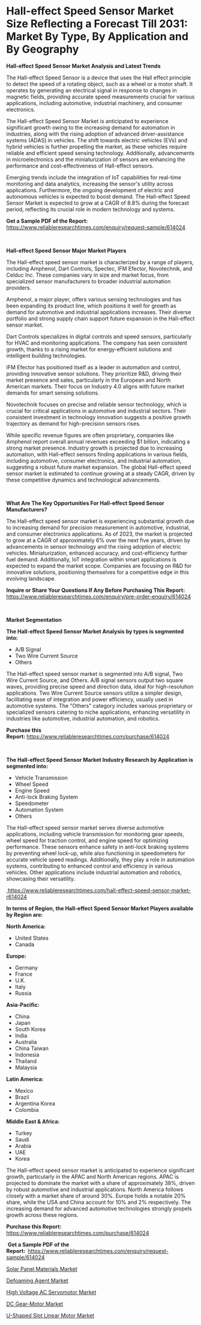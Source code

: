 <p><h1>Hall-effect Speed Sensor Market Size Reflecting a Forecast Till 2031: Market By Type, By Application and By Geography</h1></p><p><strong>Hall-effect Speed Sensor Market Analysis and Latest Trends</strong></p>
<p><p>The Hall-effect Speed Sensor is a device that uses the Hall effect principle to detect the speed of a rotating object, such as a wheel or a motor shaft. It operates by generating an electrical signal in response to changes in magnetic fields, providing accurate speed measurements crucial for various applications, including automotive, industrial machinery, and consumer electronics. </p><p>The Hall-effect Speed Sensor Market is anticipated to experience significant growth owing to the increasing demand for automation in industries, along with the rising adoption of advanced driver-assistance systems (ADAS) in vehicles. The shift towards electric vehicles (EVs) and hybrid vehicles is further propelling the market, as these vehicles require reliable and efficient speed sensing technology. Additionally, advancements in microelectronics and the miniaturization of sensors are enhancing the performance and cost-effectiveness of Hall-effect sensors.</p><p>Emerging trends include the integration of IoT capabilities for real-time monitoring and data analytics, increasing the sensor's utility across applications. Furthermore, the ongoing development of electric and autonomous vehicles is expected to boost demand. The Hall-effect Speed Sensor Market is expected to grow at a CAGR of 8.8% during the forecast period, reflecting its crucial role in modern technology and systems.</p></p>
<p><strong>Get a Sample PDF of the Report:&nbsp;</strong> <a href="https://www.reliableresearchtimes.com/enquiry/request-sample/614024?utm_campaign=1486&utm_medium=2&utm_source=Github&utm_content=ia&utm_term=12102024&utm_id=hall-effect-speed-sensor">https://www.reliableresearchtimes.com/enquiry/request-sample/614024</a></p>
<p>&nbsp;</p>
<p><strong>Hall-effect Speed Sensor Major Market Players</strong></p>
<p><p>The Hall-effect speed sensor market is characterized by a range of players, including Amphenol, Dart Controls, Spectec, IFM Efector, Novotechnik, and Celduc Inc. These companies vary in size and market focus, from specialized sensor manufacturers to broader industrial automation providers.</p><p>Amphenol, a major player, offers various sensing technologies and has been expanding its product line, which positions it well for growth as demand for automotive and industrial applications increases. Their diverse portfolio and strong supply chain support future expansion in the Hall-effect sensor market.</p><p>Dart Controls specializes in digital controls and speed sensors, particularly for HVAC and monitoring applications. The company has seen consistent growth, thanks to a rising market for energy-efficient solutions and intelligent building technologies.</p><p>IFM Efector has positioned itself as a leader in automation and control, providing innovative sensor solutions. They prioritize R&D, driving their market presence and sales, particularly in the European and North American markets. Their focus on Industry 4.0 aligns with future market demands for smart sensing solutions.</p><p>Novotechnik focuses on precise and reliable sensor technology, which is crucial for critical applications in automotive and industrial sectors. Their consistent investment in technology innovation suggests a positive growth trajectory as demand for high-precision sensors rises.</p><p>While specific revenue figures are often proprietary, companies like Amphenol report overall annual revenues exceeding $1 billion, indicating a strong market presence. Industry growth is projected due to increasing automation, with Hall-effect sensors finding applications in various fields, including automotive, consumer electronics, and industrial automation, suggesting a robust future market expansion. The global Hall-effect speed sensor market is estimated to continue growing at a steady CAGR, driven by these competitive dynamics and technological advancements.</p></p>
<p>&nbsp;</p>
<p><strong>What Are The Key Opportunities For Hall-effect Speed Sensor Manufacturers?</strong></p>
<p><p>The Hall-effect speed sensor market is experiencing substantial growth due to increasing demand for precision measurement in automotive, industrial, and consumer electronics applications. As of 2023, the market is projected to grow at a CAGR of approximately 6% over the next five years, driven by advancements in sensor technology and the rising adoption of electric vehicles. Miniaturization, enhanced accuracy, and cost-efficiency further fuel demand. Additionally, IoT integration within smart applications is expected to expand the market scope. Companies are focusing on R&D for innovative solutions, positioning themselves for a competitive edge in this evolving landscape.</p></p>
<p><strong>Inquire or Share Your Questions If Any Before Purchasing This Report:</strong> <a href="https://www.reliableresearchtimes.com/enquiry/pre-order-enquiry/614024?utm_campaign=1486&utm_medium=2&utm_source=Github&utm_content=ia&utm_term=12102024&utm_id=hall-effect-speed-sensor">https://www.reliableresearchtimes.com/enquiry/pre-order-enquiry/614024</a></p>
<p>&nbsp;</p>
<p><strong>Market Segmentation</strong></p>
<p><strong>The Hall-effect Speed Sensor Market Analysis by types is segmented into:</strong></p>
<p><ul><li>A/B Signal</li><li>Two Wire Current Source</li><li>Others</li></ul></p>
<p><p>The Hall-effect speed sensor market is segmented into A/B signal, Two Wire Current Source, and Others. A/B signal sensors output two square waves, providing precise speed and direction data, ideal for high-resolution applications. Two Wire Current Source sensors utilize a simpler design, facilitating ease of integration and power efficiency, usually used in automotive systems. The "Others" category includes various proprietary or specialized sensors catering to niche applications, enhancing versatility in industries like automotive, industrial automation, and robotics.</p></p>
<p><strong>Purchase this Report:&nbsp;</strong><a href="https://www.reliableresearchtimes.com/purchase/614024?utm_campaign=1486&utm_medium=2&utm_source=Github&utm_content=ia&utm_term=12102024&utm_id=hall-effect-speed-sensor">https://www.reliableresearchtimes.com/purchase/614024</a></p>
<p>&nbsp;</p>
<p><strong>The Hall-effect Speed Sensor Market Industry Research by Application is segmented into:</strong></p>
<p><ul><li>Vehicle Transmission</li><li>Wheel Speed</li><li>Engine Speed</li><li>Anti-lock Braking System</li><li>Speedometer</li><li>Automation System</li><li>Others</li></ul></p>
<p><p>The Hall-effect speed sensor market serves diverse automotive applications, including vehicle transmission for monitoring gear speeds, wheel speed for traction control, and engine speed for optimizing performance. These sensors enhance safety in anti-lock braking systems by preventing wheel lock-up, while also functioning in speedometers for accurate vehicle speed readings. Additionally, they play a role in automation systems, contributing to enhanced control and efficiency in various vehicles. Other applications include industrial automation and robotics, showcasing their versatility.</p></p>
<p><a href="https://www.reliableresearchtimes.com/hall-effect-speed-sensor-market-r614024?utm_campaign=1486&utm_medium=2&utm_source=Github&utm_content=ia&utm_term=12102024&utm_id=hall-effect-speed-sensor">&nbsp;https://www.reliableresearchtimes.com/hall-effect-speed-sensor-market-r614024</a></p>
<p><strong>In terms of Region, the Hall-effect Speed Sensor Market Players available by Region are:</strong></p>
<p>
    <p> <strong> North America: </strong>
        <ul>
            <li>United States</li>
            <li>Canada</li>
        </ul>
        </p> 
    <p> <strong> Europe: </strong>
        <ul>
            <li>Germany</li>
            <li>France</li>
            <li>U.K.</li>
            <li>Italy</li>
            <li>Russia</li>
        </ul>
        </p> 
    <p> <strong> Asia-Pacific: </strong>
        <ul>
            <li>China</li>
            <li>Japan</li>
            <li>South Korea</li>
            <li>India</li>
            <li>Australia</li>
            <li>China Taiwan</li>
            <li>Indonesia</li>
            <li>Thailand</li>
            <li>Malaysia</li>
        </ul>
        </p> 
    <p> <strong> Latin America: </strong>
        <ul>
            <li>Mexico</li>
            <li>Brazil</li>
            <li>Argentina Korea</li>
            <li>Colombia</li>
        </ul>
        </p> 
    <p> <strong> Middle East & Africa: </strong>
        <ul>
            <li>Turkey</li>
            <li>Saudi</li>
            <li>Arabia</li>
            <li>UAE</li>
            <li>Korea</li>
        </ul>
    </p>
    </p>
<p><p>The Hall-effect speed sensor market is anticipated to experience significant growth, particularly in the APAC and North American regions. APAC is projected to dominate the market with a share of approximately 38%, driven by robust automotive and industrial applications. North America follows closely with a market share of around 30%. Europe holds a notable 20% share, while the USA and China account for 10% and 2% respectively. The increasing demand for advanced automotive technologies strongly propels growth across these regions.</p></p>
<p><strong>Purchase this Report: </strong><a href="https://www.reliableresearchtimes.com/purchase/614024?utm_campaign=1486&utm_medium=2&utm_source=Github&utm_content=ia&utm_term=12102024&utm_id=hall-effect-speed-sensor">https://www.reliableresearchtimes.com/purchase/614024</a></p>
<p>&nbsp;<strong>Get a Sample PDF of the Report:&nbsp;&nbsp;</strong><a href="https://www.reliableresearchtimes.com/enquiry/request-sample/614024?utm_campaign=1486&utm_medium=2&utm_source=Github&utm_content=ia&utm_term=12102024&utm_id=hall-effect-speed-sensor">https://www.reliableresearchtimes.com/enquiry/request-sample/614024</a></p>
<p><strong></strong></p>
<p><p><a href="https://github.com/dariusgach2r/Market-Research-Report-List-1/blob/main/solar-panel-materials-market.md?utm_campaign=1486&utm_medium=2&utm_source=Github&utm_content=ia&utm_term=12102024&utm_id=hall-effect-speed-sensor">Solar Panel Materials Market</a></p><p><a href="https://github.com/h3sxwomar/Market-Research-Report-List-1/blob/main/defoaming-agent-market.md?utm_campaign=1486&utm_medium=2&utm_source=Github&utm_content=ia&utm_term=12102024&utm_id=hall-effect-speed-sensor">Defoaming Agent Market</a></p><p><a href="https://www.linkedin.com/pulse/global-high-voltage-ac-servomotor-market-trends-innovations-pa76f?utm_campaign=1486&utm_medium=2&utm_source=Github&utm_content=ia&utm_term=12102024&utm_id=hall-effect-speed-sensor">High Voltage AC Servomotor Market</a></p><p><a href="https://www.linkedin.com/pulse/comprehensive-dc-gear-motor-market-report-segmentation-type-e9ywf?utm_campaign=1486&utm_medium=2&utm_source=Github&utm_content=ia&utm_term=12102024&utm_id=hall-effect-speed-sensor">DC Gear-Motor Market</a></p><p><a href="https://www.linkedin.com/pulse/global-u-shaped-slot-linear-motor-industry-analysis-report-jmsrf?utm_campaign=1486&utm_medium=2&utm_source=Github&utm_content=ia&utm_term=12102024&utm_id=hall-effect-speed-sensor">U-Shaped Slot Linear Motor Market</a></p></p>